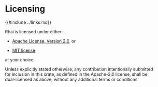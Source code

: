 Licensing
=========

{{#include ../links.md}}

Rhai is licensed under either:

* [Apache License, Version 2.0]({{repoHome}}/LICENSE-APACHE.txt), or

* [MIT license]({{repoHome}}/LICENSE-MIT.txt)

at your choice.

Unless explicitly stated otherwise, any contribution intentionally submitted for inclusion in this crate,
as defined in the Apache-2.0 license, shall be dual-licensed as above,
without any additional terms or conditions.
